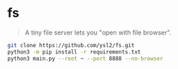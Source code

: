 # fs

> A tiny file server lets you "open with file browser".

```bash
git clone https://github.com/ysl2/fs.git
python3 -m pip install -r requirements.txt
python3 main.py --root ~ --port 8888 --no-browser
```
